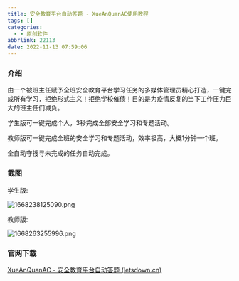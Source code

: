 ```yaml
---
title: 安全教育平台自动答题 - XueAnQuanAC使用教程
tags: []
categories:
  - - 原创软件
abbrlink: 22113
date: 2022-11-13 07:59:06
---
```


### 介绍

由一个被班主任赋予全班安全教育平台学习任务的多媒体管理员精心打造，一键完成所有学习，拒绝形式主义！拒绝学校催债！目的是为疫情反复的当下工作压力巨大的班主任们减负。

<!--more-->

学生版可一键完成个人，3秒完成全部安全学习和专题活动。

教师版可一键完成全班的安全学习和专题活动，效率极高，大概1分钟一个班。

全自动守搜寻未完成的任务自动完成。



### 截图

学生版:



![1668238125090.png](https://p2.myzwq.com/i/2022/11/12/636f4b30a38d9.png)



教师版:

![1668263255996.png](https://p2.myzwq.com/i/2022/11/12/636fad5c7dfc1.png)

### 官网下载

[XueAnQuanAC - 安全教育平台自动答题 (letsdown.cn)](https://xaq.letsdown.cn/)
